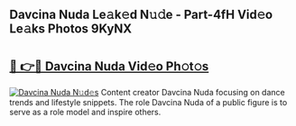 ## Davcina Nuda Le𝚊k𝚎d N𝚞𝚍e - Part-4fH Vid𝚎o Le𝚊ks Photos 9KyNX

# <h2><a href="http://fbezly.evod.top/?m=Davcina+Nuda">🔗 👉🔴 Davcina Nuda Vid𝚎o Ph𝚘t𝚘s</a></h2>

[![Davcina Nuda N𝚞d𝚎s](https://i.imgur.com/8V9OHl7.gif)](http://fbezly.evod.top/?m=Davcina+Nuda)
Content creator Davcina Nuda focusing on dance trends and lifestyle snippets. The role Davcina Nuda of a public figure is to serve as a role model and inspire others. 
